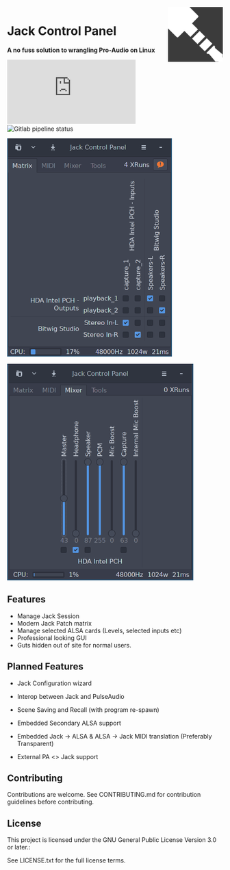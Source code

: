 <img src="images/logo.png" align="right" width="128">

# Jack Control Panel

__A no fuss solution to wrangling Pro-Audio on Linux__

![Matrix](https://img.shields.io/matrix/jackctl:matrix.org?label=Matrix%20Chat)
![Gitlab pipeline status](https://img.shields.io/gitlab/pipeline-status/IGBC/jackctl?branch=main&logo=linux&logoColor=white)

![Audio Matrix Tab Screenshot](/images/Matrix.png)

![Audio Mixer Tab Screenshot](/images/Mixer.png)

## Features
  *  Manage Jack Session
  *  Modern Jack Patch matrix
  *  Manage selected ALSA cards (Levels, selected inputs etc)
  *  Professional looking GUI
  *  Guts hidden out of site for normal users.


## Planned Features

  *  Jack Configuration wizard
  *  Interop between Jack and PulseAudio

  *  Scene Saving and Recall (with program re-spawn)

  *  Embedded Secondary ALSA support
  *  Embedded Jack → ALSA & ALSA → Jack MIDI translation (Preferably Transparent)
  *  External PA <> Jack support

## Contributing

Contributions are welcome. See CONTRIBUTING.md for contribution guidelines before contributing.

## License

This project is licensed under the GNU General Public License Version 3.0 or later.:

See LICENSE.txt for the full license terms.
